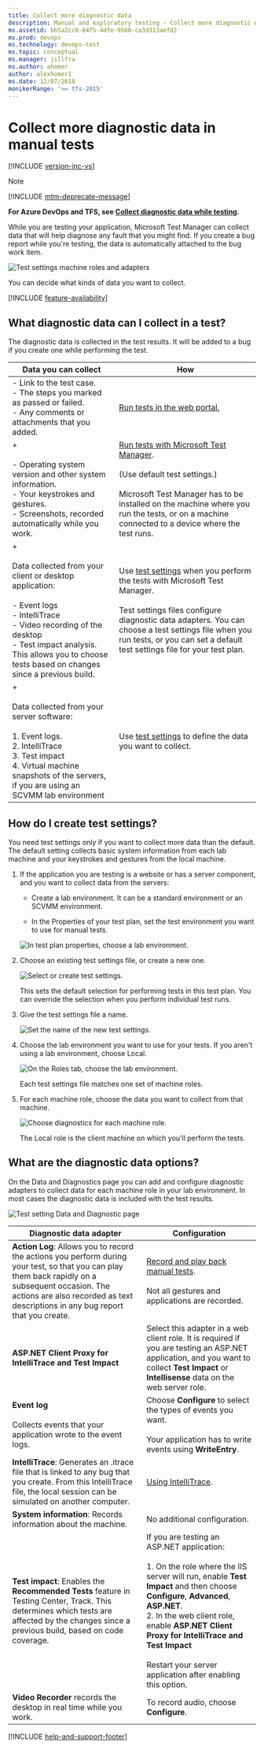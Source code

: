 ```yaml
---
title: Collect more diagnostic data
description: Manual and exploratory testing - Collect more diagnostic data in manual tests when you want to test web applications
ms.assetid: bb5a2cc0-84f5-4dfe-9560-ca3d313aefd2
ms.prod: devops
ms.technology: devops-test
ms.topic: conceptual
ms.manager: jillfra
ms.author: ahomer
author: alexhomer1
ms.date: 12/07/2018
monikerRange: '>= tfs-2015'
---
```


# Collect more diagnostic data in manual tests

[!INCLUDE [version-inc-vs](../_shared/version-inc-vs.md)]

>[!NOTE]
>[!INCLUDE [mtm-deprecate-message](../_shared/mtm-deprecate-message.md)]

**For Azure DevOps and TFS, see [Collect diagnostic data while testing](../collect-diagnostic-data.md).**

While you are testing your application, Microsoft Test Manager can collect data that will help diagnose any fault that you might find. If you create a bug report while you're testing, the data is automatically attached to the bug work item.  
  
![Test settings machine roles and adapters](_img/collect-more-diagnostic-data-in-manual-tests/testsettingsmachineroleconceptual.png)  
  
You can decide what kinds of data you want to collect.  

[!INCLUDE [feature-availability](../_shared/feature-availability.md)] 
  
## What diagnostic data can I collect in a test?

The diagnostic data is collected in the test results. It will be added to a bug if you create one while performing the test.  
  
|Data you can collect|How|  
|--------------------------|---------|  
|-   Link to the test case.<br />-   The steps you marked as passed or failed.<br />-   Any comments or attachments that you added.|[Run tests in the web portal.](../run-manual-tests.md)|  
|+<br /><br /> -   Operating system version and other system information.<br />-   Your keystrokes and gestures.<br />-   Screenshots, recorded automatically while you work.|[Run tests with Microsoft Test Manager](run-manual-tests-with-microsoft-test-manager.md).<br /><br /> (Use default test settings.)<br /><br /> Microsoft Test Manager has to be installed on the machine where you run the tests, or on a machine connected to a device where the test runs.|  
|+<br /><br /> Data collected from your client or desktop application:<br /><br /> -   Event logs<br />-   IntelliTrace<br />-   Video recording of the desktop<br />-   Test impact analysis. This allows you to choose tests based on changes since a previous build.|Use [test settings](#testSettings) when you perform the tests with Microsoft Test Manager.<br /><br /> Test settings files configure diagnostic data adapters. You can choose a test settings file when you run tests, or you can set a default test settings file for your test plan.|  
|+<br /><br /> Data collected from your server software:<br /><br /> 1. Event logs.<br />2.  IntelliTrace<br />3.  Test impact<br />4.  Virtual machine snapshots of the servers, if you are using an SCVMM lab environment|Use [test settings](#testSettings) to define the data you want to collect.|  
  
<a name="testSettings"></a>
## How do I create test settings?

You need test settings only if you want to collect more data than the default. The default setting collects basic system information from each lab machine and your keystrokes and gestures from the local machine.  
  
1. If the application you are testing is a website or has a server component, and you want to collect data from the servers:  
  
   - Create a lab environment. It can be a standard environment or an SCVMM environment.  
  
   - In the Properties of your test plan, set the test environment you want to use for manual tests.  
  
   ![In test plan properties, choose a lab environment.](_img/collect-more-diagnostic-data-in-manual-tests/almt_ws91chooseenv.png)  
  
1. Choose an existing test settings file, or create a new one.  
  
   ![Select or create test settings.](_img/collect-more-diagnostic-data-in-manual-tests/almt_ws92newsettings.png)  
  
   This sets the default selection for performing tests in this test plan. You can override the selection when you perform individual test runs.  
  
1. Give the test settings file a name.  
  
   ![Set the name of the new test settings.](_img/collect-more-diagnostic-data-in-manual-tests/almt_ws93newsettingsname.png)  
  
1. Choose the lab environment you want to use for your tests. If you aren't using a lab environment, choose Local.  
  
   ![On the Roles tab, choose the lab environment.](_img/collect-more-diagnostic-data-in-manual-tests/almt_ws94newsettingsrole.png)  
  
   Each test settings file matches one set of machine roles.  
  
1. For each machine role, choose the data you want to collect from that machine.  
  
   ![Choose diagnostics for each machine role.](_img/collect-more-diagnostic-data-in-manual-tests/almt_ws95newsettingsdda.png)  
  
   The Local role is the client machine on which you'll perform the tests.  
  
<a name="MTMTestSettingsDataAndDiagnostics"></a>
## What are the diagnostic data options?

On the Data and Diagnostics page you can add and configure diagnostic adapters to collect data for each machine role in your lab environment. In most cases the diagnostic data is included with the test results.  
  
![Test setting Data and Diagnostic page](_img/collect-more-diagnostic-data-in-manual-tests/mtr_danddpage.png)  
  
|Diagnostic data adapter|Configuration|  
|-----------------------------|-------------------|  
|**Action Log**: Allows you to record the actions you perform during your test, so that you can play them back rapidly on a subsequent occasion. The actions are also recorded as text descriptions in any bug report that you create.|[Record and play back manual tests](record-play-back-manual-tests.md).<br /><br /> Not all gestures and applications are recorded.|  
|**ASP.NET Client Proxy for IntelliTrace and Test Impact**|Select this adapter in a web client role. It is required if you are testing an ASP.NET application, and you want to collect **Test Impact** or **Intellisense** data on the web server role.|  
|**Event log**<br /><br /> Collects events that your application wrote to the event logs.|Choose **Configure** to select the types of events you want.<br /><br /> Your application has to write events using **WriteEntry**.  
|**IntelliTrace**: Generates an .itrace file that is linked to any bug that you create. From this IntelliTrace file, the local session can be simulated on another computer.|[Using IntelliTrace](/visualstudio/debugger/walkthrough-using-intellitrace).|  
|**System information**: Records information about the machine.|No additional configuration.|  
|**Test impact**: Enables the **Recommended Tests** feature in Testing Center, Track. This determines which tests are affected by the changes since a previous build, based on code coverage.|If you are testing an ASP.NET application:<br /><br /> 1. On the role where the IIS server will run, enable **Test Impact** and then choose **Configure**, **Advanced**, **ASP.NET**.<br />2.  In the web client role, enable **ASP.NET Client Proxy for IntelliTrace and Test Impact**<br /><br /> Restart your server application after enabling this option.|  
|**Video Recorder** records the desktop in real time while you work.|To record audio, choose **Configure**.|
  
[!INCLUDE [help-and-support-footer](../_shared/help-and-support-footer.md)] 
